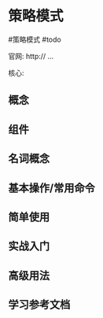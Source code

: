 # 策略模式
#策略模式 
#todo 

官网: http:// ...

核心: 

## 概念


## 组件


## 名词概念


## 基本操作/常用命令


## 简单使用

## 实战入门

## 高级用法


## 学习参考文档





